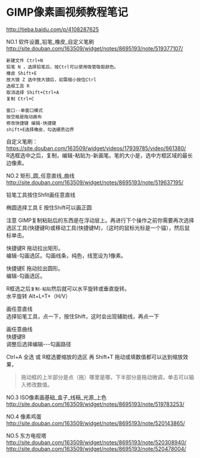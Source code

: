 # GIMP像素画视频教程笔记
<http://tieba.baidu.com/p/4108287625>


NO.1 软件设置_铅笔_橡皮_自定义笔刷 
<http://site.douban.com/163509/widget/notes/8695193/note/519377107/>

    新建文件 Ctrl+N
    铅笔 N ，选择铅笔后，按Ctrl可以使用吸管吸取颜色。
    橡皮 Shift+E
    放大镜 Z 选中放大镜后，如需缩小按住Ctrl
    选框工具 R
    取消选择 Shift+Ctrl+A
    复制 Ctrl+C

    窗口--单窗口模式
    按空格是拖动画布
    修改快捷键 编辑-快捷键
    shift+E选择橡皮，勾选硬质边界

自定义笔刷：<https://site.douban.com/163509/widget/videos/17939785/video/661380/>  
R选框选中之后，复制，编辑-粘贴为-新画笔。笔的大小是，选中方框区域的最长边像素。

NO.2 矩形_圆_任意直线_曲线 
<http://site.douban.com/163509/widget/notes/8695193/note/519637195/>


铅笔工具按住Shfit画任意直线

椭圆选择工具 E 按住Shift可以画正圆

注意 GIMP复制粘贴后的东西是在浮动层上。再进行下个操作之前你需要再次选择选区工具(快捷键R)或移动工具(快捷键M)，（这时的鼠标光标是一个锚），然后鼠标单击。

快捷键R 拖动拉出矩形。  
编辑-勾画选区。勾画线条，纯色，线宽设为1像素。

快捷键E 拖动拉出圆形。  
编辑-勾画选区。

R框选之后`复制-粘贴`然后就可以水平旋转或垂直旋转。  
水平旋转 Alt+L+T+（H/V）

画任意直线  
选择铅笔工具，点一下，按住Shift，这时会出现辅助线，再点一下

画任意曲线  
快捷键B  
调整后选择编辑---勾画路径

Ctrl+A 全选 或 R框选要缩放的选区 再 Shift+T  拖动或填数值都可以达到缩放效果，

> 拖动框的上半部分是点（拖）哪里是哪，下半部分是拖动微调，单击可以输入修改数值。


NO.3 ISO像素画基础_盒子_线稿_光源_上色 
<http://site.douban.com/163509/widget/notes/8695193/note/519783253/>

NO.4 像素鸡蛋 
<http://site.douban.com/163509/widget/notes/8695193/note/520143865/>

NO.5 东方电视塔 
<http://site.douban.com/163509/widget/notes/8695193/note/520308940/>
<http://site.douban.com/163509/widget/notes/8695193/note/520478004/>
